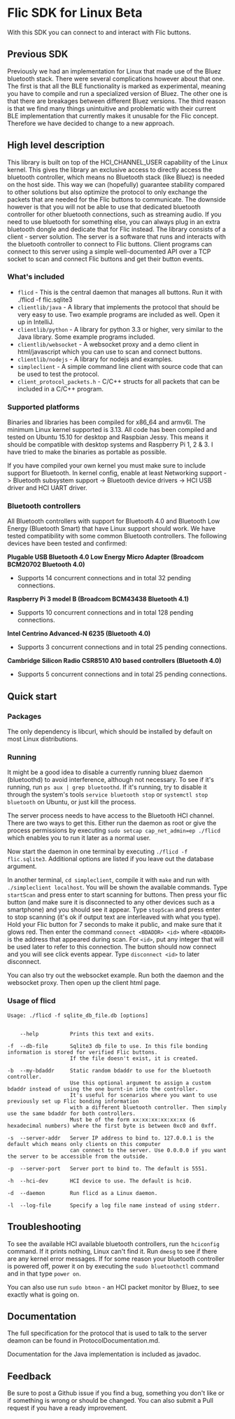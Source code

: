 # Flic SDK for Linux Beta
With this SDK you can connect to and interact with Flic buttons.

## Previous SDK

Previously we had an implementation for Linux that made use of the Bluez bluetooth stack. There were several complications however about that one. The first is that all the BLE functionality is marked as experimental, meaning you have to compile and run a specialized version of Bluez. The other one is that there are breakages between different Bluez versions. The third reason is that we find many things unintuitive and problematic with their current BLE implementation that currently makes it unusable for the Flic concept. Therefore we have decided to change to a new approach.

## High level description

This library is built on top of the HCI_CHANNEL_USER capability of the Linux kernel. This gives the library an exclusive access to directly access the bluetooth controller, which means no Bluetooth stack (like Bluez) is needed on the host side. This way we can (hopefully) guarantee stability compared to other solutions but also optimize the protocol to only exchange the packets that are needed for the Flic buttons to communicate. The downside however is that you will not be able to use that dedicated bluetooth controller for other bluetooth connections, such as streaming audio. If you need to use bluetooth for something else, you can always plug in an extra bluetooth dongle and dedicate that for Flic instead. The library consists of a client - server solution. The server is a software that runs and interacts with the bluetooth controller to connect to Flic buttons. Client programs can connect to this server using a simple well-documented API over a TCP socket to scan and connect Flic buttons and get their button events.

### What's included
* `flicd` - This is the central daemon that manages all buttons. Run it with ./flicd -f flic.sqlite3
* `clientlib/java` - A library that implements the protocol that should be very easy to use. Two example programs are included as well. Open it up in IntelliJ.
* `clientlib/python` - A library for python 3.3 or higher, very similar to the Java library. Some example programs included.
* `clientlib/websocket` - A websocket proxy and a demo client in html/javascript which you can use to scan and connect buttons.
* `clientlib/nodejs` - A library for nodejs and examples.
* `simpleclient` - A simple command line client with source code that can be used to test the protocol.
* `client_protocol_packets.h` - C/C++ structs for all packets that can be included in a C/C++ program.

### Supported platforms
Binaries and libraries has been compiled for x86_64 and armv6l. The minimum Linux kernel supported is 3.13. All code has been compiled and tested on Ubuntu 15.10 for desktop and Raspbian Jessy. This means it should be compatible with desktop systems and Raspberry Pi 1, 2 & 3. I have tried to make the binaries as portable as possible.

If you have compiled your own kernel you must make sure to include support for Bluetooth. In kernel config, enable at least Networking support -> Bluetooth subsystem support -> Bluetooth device drivers -> HCI USB driver and HCI UART driver.

### Bluetooth controllers
All Bluetooth controllers with support for Bluetooth 4.0 and Bluetooth Low Energy (Bluetooth Smart) that have Linux support should work. We have tested compatibility with some common Bluetooth controllers. The following devices have been tested and confirmed:

**Plugable USB Bluetooth 4.0 Low Energy Micro Adapter (Broadcom BCM20702 Bluetooth 4.0)**
- Supports 14 concurrent connections and in total 32 pending connections.

**Raspberry Pi 3 model B (Broadcom BCM43438 Bluetooth 4.1)**
- Supports 10 concurrent connections and in total 128 pending connections.

**Intel Centrino Advanced-N 6235 (Bluetooth 4.0)**
- Supports 3 concurrent connections and in total 25 pending connections.

**Cambridge Silicon Radio CSR8510 A10 based controllers (Bluetooth 4.0)**
- Supports 5 concurrent connections and in total 25 pending connections.

## Quick start
### Packages
The only dependency is libcurl, which should be installed by default on most Linux distributions.
### Running
It might be a good idea to disable a currently running bluez daemon (bluetoothd) to avoid interference, although not necessary. To see if it's running, run `ps aux | grep bluetoothd`. If it's running, try to disable it through the system's tools `service bluetooth stop` or `systemctl stop bluetooth` on Ubuntu, or just kill the process.

The server process needs to have access to the Bluetooth HCI channel. There are two ways to get this. Either run the daemon as root or give the process permissions by executing `sudo setcap cap_net_admin=ep ./flicd` which enables you to run it later as a normal user.

Now start the daemon in one terminal by executing `./flicd -f flic.sqlite3`. Additional options are listed if you leave out the database argument.

In another terminal, `cd simpleclient`, compile it with `make` and run with `./simpleclient localhost`. You will be shown the available commands. Type `startScan` and press enter to start scanning for buttons. Then press your flic button (and make sure it is disconnected to any other devices such as a smartphone) and you should see it appear. Type `stopScan` and press enter to stop scanning (it's ok if output text are interleaved with what you type). Hold your Flic button for 7 seconds to make it public, and make sure that it glows red. Then enter the command `connect <BDADDR> <id>` where `<BDADDR>` is the address that appeared during scan. For `<id>`, put any integer that will be used later to refer to this connection. The button should now connect and you will see click events appear. Type `disconnect <id>` to later disconnect.

You can also try out the websocket example. Run both the daemon and the websocket proxy. Then open up the client html page.

### Usage of flicd
```
Usage: ./flicd -f sqlite_db_file.db [options]


    --help          Prints this text and exits.

-f  --db-file       Sqlite3 db file to use. In this file bonding information is stored for verified Flic buttons.
                    If the file doesn't exist, it is created.
                    
-b  --my-bdaddr     Static random bdaddr to use for the bluetooth controller.
                    Use this optional argument to assign a custom bdaddr instead of using the one burnt-in into the controller.
                    It's useful for scenarios where you want to use previously set up Flic bonding information
                    with a different bluetooth controller. Then simply use the same bdaddr for both controllers.
                    Must be of the form xx:xx:xx:xx:xx:xx (6 hexadecimal numbers) where the first byte is between 0xc0 and 0xff.
                    
-s  --server-addr   Server IP address to bind to. 127.0.0.1 is the default which means only clients on this computer
                    can connect to the server. Use 0.0.0.0 if you want the server to be accessible from the outside.
                    
-p  --server-port   Server port to bind to. The default is 5551.
                    
-h  --hci-dev       HCI device to use. The default is hci0.

-d  --daemon        Run flicd as a Linux daemon.

-l  --log-file      Specify a log file name instead of using stderr.
```

## Troubleshooting
To see the available HCI available bluetooth controllers, run the `hciconfig` command. If it prints nothing, Linux can't find it. Run `dmesg` to see if there are any kernel error messages.
If for some reason your bluetooth controller is powered off, power it on by executing the `sudo bluetoothctl` command and in that type `power on`.

You can also use run `sudo btmon` - an HCI packet monitor by Bluez, to see exactly what is going on.

## Documentation
The full specification for the protocol that is used to talk to the server deamon can be found in ProtocolDocumentation.md.

Documentation for the Java implementation is included as javadoc.

## Feedback
Be sure to post a Github issue if you find a bug, something you don't like or if something is wrong or should be changed. You can also submit a Pull request if you have a ready improvement.
